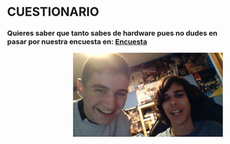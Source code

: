 # **CUESTIONARIO**
### Quieres saber que tanto sabes de hardware pues no dudes en pasar por nuestra encuesta en: [Encuesta](https://jorjesus.tk/cuestionario.html)
<p align="right">
  <img src="WIN_20191029_19_02_14_Pro.jpg" width="350" title="hover text">
</p>
